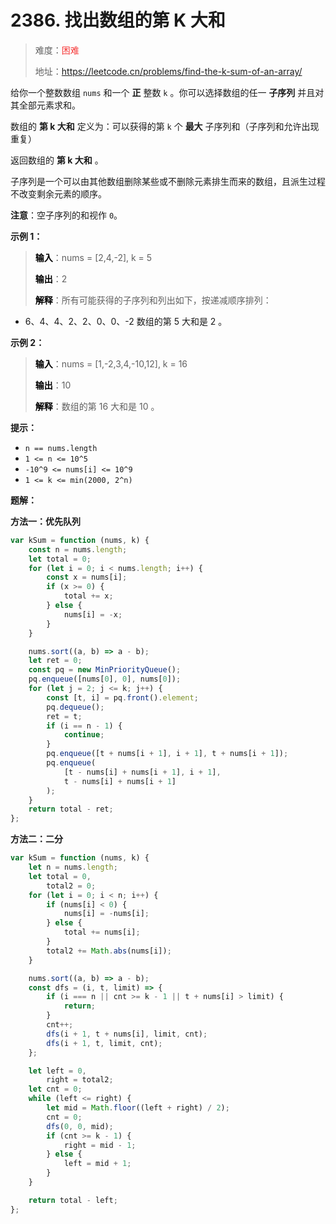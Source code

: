# 2386. 找出数组的第 K 大和

> 难度：<span style="color: #f63636; font-weight: 500">困难</span>
>
> 地址：https://leetcode.cn/problems/find-the-k-sum-of-an-array/

给你一个整数数组 `nums` 和一个 **正** 整数 `k` 。你可以选择数组的任一 **子序列** 并且对其全部元素求和。

数组的 **第 k 大和** 定义为：可以获得的第 `k` 个 **最大** 子序列和（子序列和允许出现重复）

返回数组的 **第 k 大和** 。

子序列是一个可以由其他数组删除某些或不删除元素排生而来的数组，且派生过程不改变剩余元素的顺序。

**注意**：空子序列的和视作 `0`。

**示例 1：**

> **<font color=#000>输入</font>**：nums = [2,4,-2], k = 5
>
> **<font color=#000>输出</font>**：2
>
> **<font color=#000>解释</font>**：所有可能获得的子序列和列出如下，按递减顺序排列：

-   6、4、4、2、2、0、0、-2
    数组的第 5 大和是 2 。

**示例 2：**

> **<font color=#000>输入</font>**：nums = [1,-2,3,4,-10,12], k = 16
>
> **<font color=#000>输出</font>**：10
>
> **<font color=#000>解释</font>**：数组的第 16 大和是 10 。

**提示：**

-   `n == nums.length`
-   `1 <= n <= 10^5`
-   `-10^9 <= nums[i] <= 10^9`
-   `1 <= k <= min(2000, 2^n)`

**题解：**

**方法一：优先队列**

```js
var kSum = function (nums, k) {
    const n = nums.length;
    let total = 0;
    for (let i = 0; i < nums.length; i++) {
        const x = nums[i];
        if (x >= 0) {
            total += x;
        } else {
            nums[i] = -x;
        }
    }

    nums.sort((a, b) => a - b);
    let ret = 0;
    const pq = new MinPriorityQueue();
    pq.enqueue([nums[0], 0], nums[0]);
    for (let j = 2; j <= k; j++) {
        const [t, i] = pq.front().element;
        pq.dequeue();
        ret = t;
        if (i == n - 1) {
            continue;
        }
        pq.enqueue([t + nums[i + 1], i + 1], t + nums[i + 1]);
        pq.enqueue(
            [t - nums[i] + nums[i + 1], i + 1],
            t - nums[i] + nums[i + 1]
        );
    }
    return total - ret;
};
```

**方法二：二分**

```js
var kSum = function (nums, k) {
    let n = nums.length;
    let total = 0,
        total2 = 0;
    for (let i = 0; i < n; i++) {
        if (nums[i] < 0) {
            nums[i] = -nums[i];
        } else {
            total += nums[i];
        }
        total2 += Math.abs(nums[i]);
    }

    nums.sort((a, b) => a - b);
    const dfs = (i, t, limit) => {
        if (i === n || cnt >= k - 1 || t + nums[i] > limit) {
            return;
        }
        cnt++;
        dfs(i + 1, t + nums[i], limit, cnt);
        dfs(i + 1, t, limit, cnt);
    };

    let left = 0,
        right = total2;
    let cnt = 0;
    while (left <= right) {
        let mid = Math.floor((left + right) / 2);
        cnt = 0;
        dfs(0, 0, mid);
        if (cnt >= k - 1) {
            right = mid - 1;
        } else {
            left = mid + 1;
        }
    }

    return total - left;
};
```
